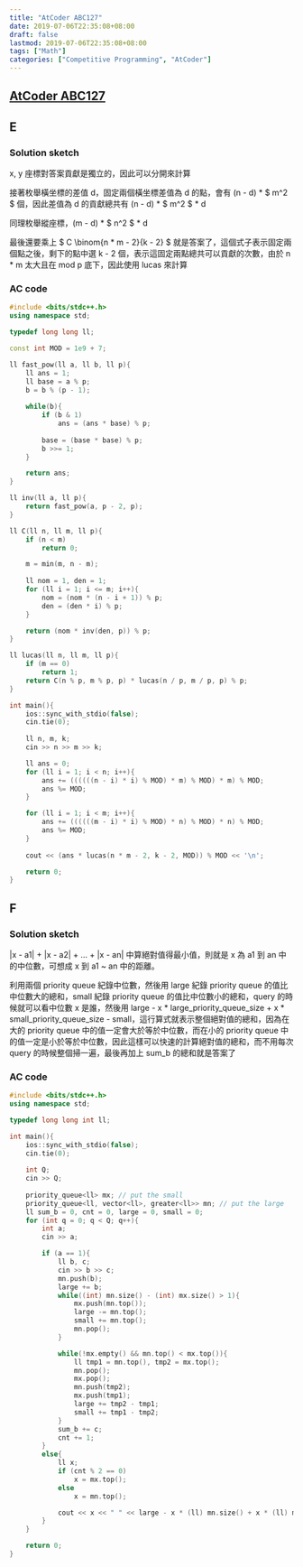 ```yaml
---
title: "AtCoder ABC127"
date: 2019-07-06T22:35:08+08:00
draft: false
lastmod: 2019-07-06T22:35:08+08:00
tags: ["Math"]
categories: ["Competitive Programming", "AtCoder"]
---
```

## [AtCoder ABC127](https://atcoder.jp/contests/abc127)

## E

### Solution sketch

x, y 座標對答案貢獻是獨立的，因此可以分開來計算

接著枚舉橫坐標的差值 d，固定兩個橫坐標差值為 d 的點，會有 (n - d) * $ m^2 $ 個，因此差值為 d 的貢獻總共有 (n - d) * $ m^2 $ * d

同理枚舉縱座標，(m - d) * $ n^2 $ * d

最後還要乘上 $ C \binom{n * m - 2}{k - 2} $ 就是答案了，這個式子表示固定兩個點之後，剩下的點中選 k - 2 個，表示這固定兩點總共可以貢獻的次數，由於 n * m 太大且在 mod p 底下，因此使用 lucas 來計算

<!--more-->

### AC code
```cpp
#include <bits/stdc++.h>
using namespace std;

typedef long long ll;

const int MOD = 1e9 + 7;

ll fast_pow(ll a, ll b, ll p){
    ll ans = 1;
    ll base = a % p;
    b = b % (p - 1);
    
    while(b){
        if (b & 1)
            ans = (ans * base) % p;
        
        base = (base * base) % p;
        b >>= 1;
    }

    return ans;
}

ll inv(ll a, ll p){
    return fast_pow(a, p - 2, p);
}

ll C(ll n, ll m, ll p){
    if (n < m)
        return 0;

    m = min(m, n - m);
    
    ll nom = 1, den = 1;
    for (ll i = 1; i <= m; i++){
        nom = (nom * (n - i + 1)) % p;
        den = (den * i) % p;
    }

    return (nom * inv(den, p)) % p;
}

ll lucas(ll n, ll m, ll p){
    if (m == 0)
        return 1;
    return C(n % p, m % p, p) * lucas(n / p, m / p, p) % p;
}

int main(){
    ios::sync_with_stdio(false);
    cin.tie(0);
    
    ll n, m, k;
    cin >> n >> m >> k;

    ll ans = 0;
    for (ll i = 1; i < n; i++){
        ans += ((((((n - i) * i) % MOD) * m) % MOD) * m) % MOD;
        ans %= MOD;
    }

    for (ll i = 1; i < m; i++){
        ans += ((((((m - i) * i) % MOD) * n) % MOD) * n) % MOD;
        ans %= MOD;
    }
    
    cout << (ans * lucas(n * m - 2, k - 2, MOD)) % MOD << '\n';

    return 0;
}
```

## F

### Solution sketch

|x - a1| + |x - a2| + ... + |x - an| 中算絕對值得最小值，則就是 x 為 a1 到 an 中的中位數，可想成 x 到 a1 ~ an 中的距離。

利用兩個 priority queue 紀錄中位數，然後用 large 紀錄 priority queue 的值比中位數大的總和，small 紀錄 priority queue 的值比中位數小的總和，query 的時候就可以看中位數 x 是誰，然後用 large - x * large_priority_queue_size + x * small_priority_queue_size - small，這行算式就表示整個絕對值的總和，因為在大的 priority queue 中的值一定會大於等於中位數，而在小的 priority queue 中的值一定是小於等於中位數，因此這樣可以快速的計算絕對值的總和，而不用每次 query 的時候整個掃一遍，最後再加上 sum_b 的總和就是答案了

### AC code
```cpp
#include <bits/stdc++.h>
using namespace std;

typedef long long int ll;

int main(){
    ios::sync_with_stdio(false);
    cin.tie(0);
    
    int Q;
    cin >> Q;
    
    priority_queue<ll> mx; // put the small
    priority_queue<ll, vector<ll>, greater<ll>> mn; // put the large
    ll sum_b = 0, cnt = 0, large = 0, small = 0;
    for (int q = 0; q < Q; q++){
        int a;
        cin >> a;

        if (a == 1){
            ll b, c;
            cin >> b >> c;
            mn.push(b);
            large += b;
            while((int) mn.size() - (int) mx.size() > 1){
                mx.push(mn.top());
                large -= mn.top();
                small += mn.top();
                mn.pop();
            }

            while(!mx.empty() && mn.top() < mx.top()){
                ll tmp1 = mn.top(), tmp2 = mx.top();
                mn.pop();
                mx.pop();
                mn.push(tmp2);
                mx.push(tmp1);
                large += tmp2 - tmp1;
                small += tmp1 - tmp2;
            }
            sum_b += c;
            cnt += 1;
        }
        else{
            ll x;
            if (cnt % 2 == 0)
                x = mx.top();
            else
                x = mn.top();

            cout << x << " " << large - x * (ll) mn.size() + x * (ll) mx.size() - small + sum_b << '\n';
        }
    }

    return 0;
}
```